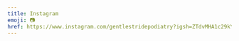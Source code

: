 ```yaml
---
title: Instagram
emoji: 📷
href: https://www.instagram.com/gentlestridepodiatry?igsh=ZTdvMHA1c29kYTlz
---
```

